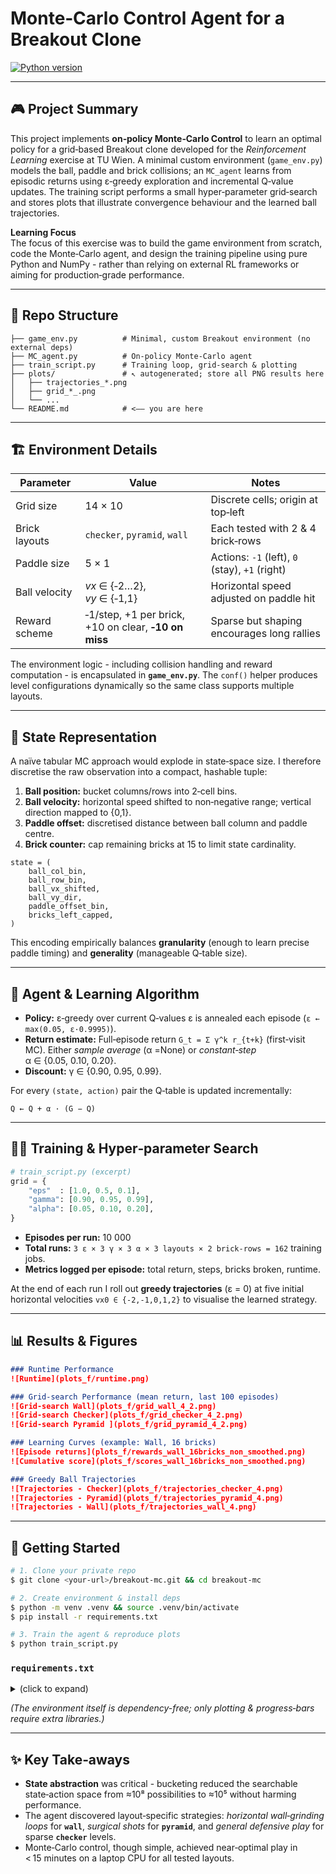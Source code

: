 # Monte‑Carlo Control Agent for a Breakout Clone

<a href="https://www.python.org"><img src="https://img.shields.io/badge/python-3.9%2B-blue.svg" alt="Python version"></a>

---

## 🎮 Project Summary

This project implements **on‑policy Monte‑Carlo Control** to learn an optimal policy for a grid‑based Breakout clone developed for the *Reinforcement Learning* exercise at TU Wien. A minimal custom environment (`game_env.py`) models the ball, paddle and brick collisions; an `MC_agent` learns from episodic returns using ε‑greedy exploration and incremental Q‑value updates.  The training script performs a small hyper‑parameter grid‑search and stores plots that illustrate convergence behaviour and the learned ball trajectories.

**Learning Focus**  
The focus of this exercise was to build the game environment from scratch, code the Monte‑Carlo agent, and design the training pipeline using pure Python and NumPy - rather than relying on external RL frameworks or aiming for production‑grade performance.


---

## 📂 Repo Structure

```text
├── game_env.py          # Minimal, custom Breakout environment (no external deps)
├── MC_agent.py          # On‑policy Monte‑Carlo agent
├── train_script.py      # Training loop, grid‑search & plotting
├── plots/               # ↖ autogenerated; store all PNG results here
│   ├── trajectories_*.png
│   ├── grid_*_.png
│   └── ...
└── README.md            # <–– you are here
```
---

## 🏗 Environment Details

| Parameter     | Value                                                | Notes                                          |
| ------------- | ---------------------------------------------------- | ---------------------------------------------- |
| Grid size     | 14 × 10                                              | Discrete cells; origin at top‑left             |
| Brick layouts | `checker`, `pyramid`, `wall`                         | Each tested with 2 & 4 brick‑rows              |
| Paddle size   | 5 × 1                                                | Actions: `‑1` (left), `0` (stay), `+1` (right) |
| Ball velocity | *vx* ∈ {‑2…2}, *vy* ∈ {‑1,1}                         | Horizontal speed adjusted on paddle hit        |
| Reward scheme | ‑1/step, +1 per brick, +10 on clear, **‑10 on miss** | Sparse but shaping encourages long rallies     |

The environment logic - including collision handling and reward computation - is encapsulated in **`game_env.py`**.  The `conf()` helper produces level configurations dynamically so the same class supports multiple layouts.

---

## 🔢 State Representation

A naïve tabular MC approach would explode in state‑space size.  I therefore discretise the raw observation into a compact, hashable tuple:

1. **Ball position:** bucket columns/rows into 2‑cell bins.
2. **Ball velocity:** horizontal speed shifted to non‑negative range; vertical direction mapped to {0,1}.
3. **Paddle offset:** discretised distance between ball column and paddle centre.
4. **Brick counter:** cap remaining bricks at 15 to limit state cardinality.

```text
state = (
    ball_col_bin,
    ball_row_bin,
    ball_vx_shifted,
    ball_vy_dir,
    paddle_offset_bin,
    bricks_left_capped,
)
```

This encoding empirically balances **granularity** (enough to learn precise paddle timing) and **generality** (manageable Q‑table size).

---

## 🤖 Agent & Learning Algorithm

* **Policy:** ε‑greedy over current Q‑values
  ε is annealed each episode (`ε ← max(0.05, ε·0.9995)`).
* **Return estimate:** Full‑episode return `G_t = Σ γ^k r_{t+k}` (first‑visit MC).
  Either *sample average* (α =None) or *constant‑step* α ∈ {0.05, 0.10, 0.20}.
* **Discount:** γ ∈ {0.90, 0.95, 0.99}.

For every `(state, action)` pair the Q‑table is updated incrementally:

```
Q ← Q + α · (G − Q)
```

---

## 🏋️‍♂️ Training & Hyper‑parameter Search

```python
# train_script.py (excerpt)
grid = {
    "eps"  : [1.0, 0.5, 0.1],
    "gamma": [0.90, 0.95, 0.99],
    "alpha": [0.05, 0.10, 0.20],
}
```

* **Episodes per run:** 10 000
* **Total runs:** `3 ε × 3 γ × 3 α × 3 layouts × 2 brick‑rows = 162` training jobs.
* **Metrics logged per episode:** total return, steps, bricks broken, runtime.

At the end of each run I roll out **greedy trajectories** (ε = 0) at five initial horizontal velocities `vx0 ∈ {‑2,‑1,0,1,2}` to visualise the learned strategy.

---

## 📊 Results & Figures

```markdown
### Runtime Performance
![Runtime](plots_f/runtime.png)

### Grid‑search Performance (mean return, last 100 episodes)
![Grid‑search Wall](plots_f/grid_wall_4_2.png)
![Grid‑search Checker](plots_f/grid_checker_4_2.png)
![Grid‑search Pyramid ](plots_f/grid_pyramid_4_2.png)

### Learning Curves (example: Wall, 16 bricks)
![Episode returns](plots_f/rewards_wall_16bricks_non_smoothed.png)
![Cumulative score](plots_f/scores_wall_16bricks_non_smoothed.png)

### Greedy Ball Trajectories
![Trajectories - Checker](plots_f/trajectories_checker_4.png)
![Trajectories - Pyramid](plots_f/trajectories_pyramid_4.png)
![Trajectories - Wall](plots_f/trajectories_wall_4.png)
```
---

## 🚀 Getting Started

```bash
# 1. Clone your private repo
$ git clone <your‑url>/breakout‑mc.git && cd breakout‑mc

# 2. Create environment & install deps
$ python -m venv .venv && source .venv/bin/activate
$ pip install -r requirements.txt

# 3. Train the agent & reproduce plots
$ python train_script.py
```

### `requirements.txt`

<details>
<summary>(click to expand)</summary>

```
matplotlib
numpy
seaborn
tqdm
scipy
```

</details>

*(The environment itself is dependency-free; only plotting & progress‑bars require extra libraries.)*

---

## ✨ Key Take‑aways

* **State abstraction** was critical - bucketing reduced the searchable state‑action space from ≈10⁸ possibilities to ≈10⁵ without harming performance.
* The agent discovered layout‑specific strategies:
  *horizontal wall‑grinding loops* for **`wall`**, *surgical shots* for **`pyramid`**, and *general defensive play* for sparse **`checker`** levels.
* Monte‑Carlo control, though simple, achieved near‑optimal play in < 15 minutes on a laptop CPU for all tested layouts.

